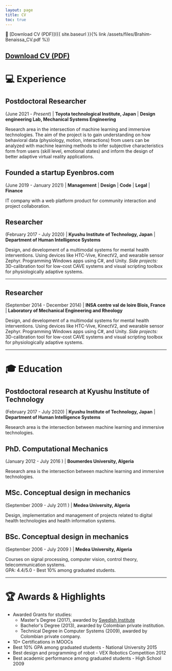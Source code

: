 ```yaml
---
layout: page
title: CV
toc: true
---
```


📄 [Download CV (PDF)]({{ site.baseurl }}{% link /assets/files/Brahim-Benaissa_CV.pdf %})

<a href="{{ site.baseurl }}{% link /assets/files/Brahim-Benaissa_CV.pdf %}" target="_blank">Download CV (PDF)</a>
---

# 💻 Experience

## Postdoctoral Researcher
(June 2021 - *Present*) | **Toyota technological Institute, Japan** | **Design engineering Lab, Mechanical Systems Engineering**

Research area in the intersection of machine learning and immersive technologies.
The aim of the project is to gain understanding on how behavioral data (physiology, motion, interactions) from users can be analyzed with machine learning methods to infer subjective characteristics form from users (skill level, emotional states) and inform the design of better adaptive virtual reality applications.<br>

## Founded a startup Eyenbros.com
(June 2019 - January 2021) | **Management** | **Design** | **Code** | **Legal** | **Finance**

IT company with a web platform product for community interaction and project
collaboration.  

## Researcher
(February 2017 - July 2020) | **Kyushu Institute of Technology, Japan** | **Department of Human Intelligence Systems**

Design, and development of a multimodal systems for mental health interventions. Using devices like HTC-Vive, KinectV2, and wearable sensor Zephyr. Programming Windows apps using C#, and Unity. *Side projects:* 3D-calibration tool for low-cost CAVE systems and visual scripting toolbox for physiologically adaptive systems.

---


## Researcher
(September 2014 - December 2014) | **INSA centre val de loire Blois, France** | **Laboratory of Mechanical Engineering and Rheology**

Design, and development of a multimodal systems for mental health interventions. Using devices like HTC-Vive, KinectV2, and wearable sensor Zephyr. Programming Windows apps using C#, and Unity. *Side projects:* 3D-calibration tool for low-cost CAVE systems and visual scripting toolbox for physiologically adaptive systems.

---

# 🎓 Education

## Postdoctoral research at Kyushu Institute of Technology
(February 2017 - July 2020) | **Kyushu Institute of Technology, Japan** | **Department of Human Intelligence Systems**

Research area is the intersection between machine learning and immersive technologies.


## PhD. Computational Mechanics
(January 2012 - July 2016 ) | **Boumerdes University, Algeria**

Research area is the intersection between machine learning and immersive technologies.

## MSc. Conceptual design in mechanics
(September 2009 - July 2011 ) | **Medea University, Algeria**

Design, implementation and management of projects related to digital health technologies and health information systems.

## BSc. Conceptual design in mechanics
(September 2006 - July 2009 ) | **Medea University, Algeria**

Courses on signal processing, computer vision, control theory, telecommunication systems. <br>
GPA: 4.4/5.0 - Best 10% among graduated students.

---

# 🏆 Awards & Highlights

- Awarded Grants for studies:
    - Master's Degree (2017), awarded by [Swedish Institute](https://eng.si.se/scholarship/the-swedish-institute-study-scholarships/)
    - Bachelor's Degree (2013), awarded by Colombian private institution.
    - Technical Degree in Computer Systems (2009), awarded by Colombian private company.
- 10+ Certifications in MOOCs
- Best 10% GPA among graduated students - National University 2015
- Best design and programming of robot - VEX Robotics Competition 2012
- Best academic performance among graduated students - High School 2009

